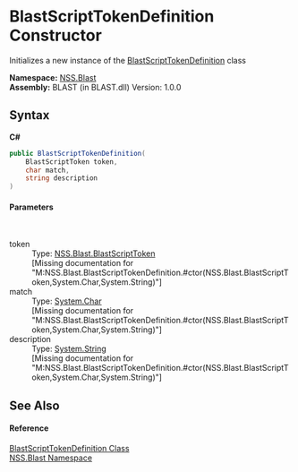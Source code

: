 # BlastScriptTokenDefinition Constructor 
 

Initializes a new instance of the <a href="T_NSS_Blast_BlastScriptTokenDefinition">BlastScriptTokenDefinition</a> class

**Namespace:**&nbsp;<a href="N_NSS_Blast">NSS.Blast</a><br />**Assembly:**&nbsp;BLAST (in BLAST.dll) Version: 1.0.0

## Syntax

**C#**<br />
``` C#
public BlastScriptTokenDefinition(
	BlastScriptToken token,
	char match,
	string description
)
```


#### Parameters
&nbsp;<dl><dt>token</dt><dd>Type: <a href="T_NSS_Blast_BlastScriptToken">NSS.Blast.BlastScriptToken</a><br />\[Missing <param name="token"/> documentation for "M:NSS.Blast.BlastScriptTokenDefinition.#ctor(NSS.Blast.BlastScriptToken,System.Char,System.String)"\]</dd><dt>match</dt><dd>Type: <a href="https://docs.microsoft.com/dotnet/api/system.char" target="_blank" rel="noopener noreferrer">System.Char</a><br />\[Missing <param name="match"/> documentation for "M:NSS.Blast.BlastScriptTokenDefinition.#ctor(NSS.Blast.BlastScriptToken,System.Char,System.String)"\]</dd><dt>description</dt><dd>Type: <a href="https://docs.microsoft.com/dotnet/api/system.string" target="_blank" rel="noopener noreferrer">System.String</a><br />\[Missing <param name="description"/> documentation for "M:NSS.Blast.BlastScriptTokenDefinition.#ctor(NSS.Blast.BlastScriptToken,System.Char,System.String)"\]</dd></dl>

## See Also


#### Reference
<a href="T_NSS_Blast_BlastScriptTokenDefinition">BlastScriptTokenDefinition Class</a><br /><a href="N_NSS_Blast">NSS.Blast Namespace</a><br />